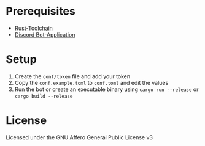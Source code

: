 # Prerequisites
- [Rust-Toolchain](https://www.rust-lang.org/tools/install)
- [Discord Bot-Application](https://discord.com/developers/applications)

# Setup
1. Create the `conf/token` file and add your token
2. Copy the `conf.example.toml` to `conf.toml` and edit the values
3. Run the bot or create an executable binary using `cargo run --release` or `cargo build --release`

# License
Licensed under the GNU Affero General Public License v3